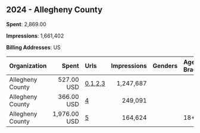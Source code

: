 ## 2024 - Allegheny County 
**Spent**: 2,869.00

**Impressions**: 1,661,402

**Billing Addresses**: US

|Organization|Spent|Urls|Impressions|Genders|Age Brackets|Country Codes|
|:---|---:|:---|---:|:---|:---|:---|
|Allegheny County|527.00 USD|[0](https://www.snap.com/political-ads/asset/7f4243d83a4fc674c4ba5cfc3de40d6fef170b9183e45a1948dfdf7b07a32fbe?mediaType=mp4),[1](https://www.snap.com/political-ads/asset/dc54dbe04f49419ef4348e81de257220ccb025ca14069b362c66e5cb684bb11b?mediaType=mp4),[2](https://www.snap.com/political-ads/asset/7fd59385747de4ad0b7c585431425880be5fea72808d395e252c2c949bbe3a28?mediaType=mp4),[3](https://www.snap.com/political-ads/asset/2a3cc666887716623f30b970276f3f01d171795caaea9b88944caca94114f3b9?mediaType=mp4)|1,247,687|||united states|
|Allegheny County|366.00 USD|[4](https://www.snap.com/political-ads/asset/f3a9d065cb6ef9a679f9db584b398b57f2db688af8bb3eb635ebc1110d469e7e?mediaType=mp4)|249,091|||united states|
|Allegheny County|1,976.00 USD|[5](https://www.snap.com/political-ads/asset/d5af0d58569afefb64a5f07a8d36959a0544256eec9a2eeeddfde6f430a75afe?mediaType=mp4)|164,624||18+|united states|

